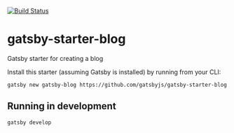 [![Build Status](https://travis-ci.com/vincentvella/gritty-blog.svg?branch=master)](https://travis-ci.com/vincentvella/gritty-blog)

# gatsby-starter-blog
Gatsby starter for creating a blog

Install this starter (assuming Gatsby is installed) by running from your CLI:

`gatsby new gatsby-blog https://github.com/gatsbyjs/gatsby-starter-blog`

## Running in development
`gatsby develop`
